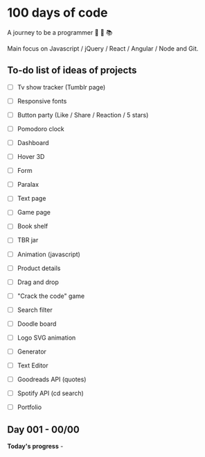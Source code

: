 # 100 days of code
A journey to be a programmer :facepunch: :information_desk_person: :books:

Main focus on Javascript / jQuery / React / Angular / Node and Git.

## To-do list of ideas of projects  
- [ ] Tv show tracker (Tumblr page)
- [ ] Responsive fonts
- [ ] Button party (Like / Share / Reaction / 5 stars)
- [ ] Pomodoro clock
- [ ] Dashboard
- [ ] Hover 3D
- [ ] Form
- [ ] Paralax
- [ ] Text page
- [ ] Game page
- [ ] Book shelf
- [ ] TBR jar
- [ ] Animation (javascript)
- [ ] Product details
- [ ] Drag and drop
- [ ] "Crack the code" game
- [ ] Search filter
- [ ] Doodle board
- [ ] Logo SVG animation
- [ ] Generator
- [ ] Text Editor
- [ ] Goodreads API (quotes)
- [ ] Spotify API (cd search)
- [ ] Portfolio


## Day 001 - 00/00
**Today's progress** -
